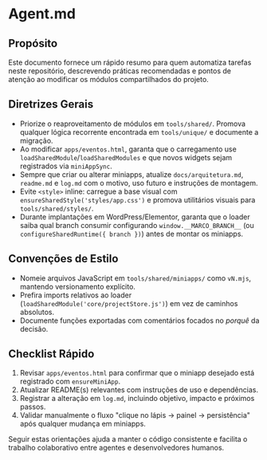# Agent.md

## Propósito
Este documento fornece um rápido resumo para quem automatiza tarefas neste repositório, descrevendo práticas recomendadas e pontos de atenção ao modificar os módulos compartilhados do projeto.

## Diretrizes Gerais
- Priorize o reaproveitamento de módulos em `tools/shared/`. Promova qualquer lógica recorrente encontrada em `tools/unique/` e documente a migração.
- Ao modificar `apps/eventos.html`, garanta que o carregamento use `loadSharedModule`/`loadSharedModules` e que novos widgets sejam registrados via `miniAppSync`.
- Sempre que criar ou alterar miniapps, atualize `docs/arquitetura.md`, `readme.md` e `log.md` com o motivo, uso futuro e instruções de montagem.
- Evite `<style>` inline: carregue a base visual com `ensureSharedStyle('styles/app.css')` e promova utilitários visuais para `tools/shared/styles/`.
- Durante implantações em WordPress/Elementor, garanta que o loader saiba qual branch consumir configurando `window.__MARCO_BRANCH__` (ou `configureSharedRuntime({ branch })`) antes de montar os miniapps.

## Convenções de Estilo
- Nomeie arquivos JavaScript em `tools/shared/miniapps/` como `vN.mjs`, mantendo versionamento explícito.
- Prefira imports relativos ao loader (`loadSharedModule('core/projectStore.js')`) em vez de caminhos absolutos.
- Documente funções exportadas com comentários focados no *porquê* da decisão.

## Checklist Rápido
1. Revisar `apps/eventos.html` para confirmar que o miniapp desejado está registrado com `ensureMiniApp`.
2. Atualizar README(s) relevantes com instruções de uso e dependências.
3. Registrar a alteração em `log.md`, incluindo objetivo, impacto e próximos passos.
4. Validar manualmente o fluxo "clique no lápis → painel → persistência" após qualquer mudança em miniapps.

Seguir estas orientações ajuda a manter o código consistente e facilita o trabalho colaborativo entre agentes e desenvolvedores humanos.
